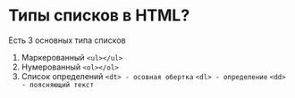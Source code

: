 # Типы списков в HTML?

Есть 3 основных типа списков
1. Маркерованный `<ul></ul>`
2. Нумерованный `<ol></ol>`
3. Список определений `<dt> - осовная обертка` `<dl> - определение` `<dd> - поясняющий текст`